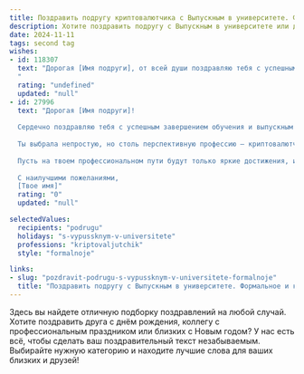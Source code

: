 ```yaml
---
title: Поздравить подругу криптовалютчика с Выпускным в университете. Формальное и красивое
description: Хотите поздравить подругу с Выпускным в университете или другим праздником? Наш ИИ создаст незабываемое поздравление, а вы обязательно выделитесь среди других.  
date: 2024-11-11
tags: second tag
wishes:
- id: 118307
  text: "Дорогая [Имя подруги], от всей души поздравляю тебя с успешным окончанием университета!  Этот день —  завершение важного этапа,  начало яркого пути в профессии криптовалютчика. Желаю тебе  успехов в твоей карьере,  смелых идей,  финансового благополучия и  всегда оставаться на гребне волны инноваций.  Пусть  твой профессиональный путь будет  увлекательным и  принесет  максимальное удовлетворение!
  "
  rating: "undefined"
  updated: "null"
- id: 27996
  text: "Дорогая [Имя подруги]!
  
  Сердечно поздравляю тебя с успешным завершением обучения и выпускным в университете! Это важный этап в твоей жизни, и я горжусь тем, что могу наблюдать за твоими успехами.
  
  Ты выбрала непростую, но столь перспективную профессию — криптовалютчик. Уверена, что знания, полученные в университете, станут надежной основой для твоего дальнейшего карьерного роста. Желаю тебе смелости в реализации новых идей, уверенности в своих силах и неиссякаемой энергии для достижения всех поставленных целей.
  
  Пусть на твоем профессиональном пути будут только яркие достижения, интересные проекты и возможности для самореализации. Верь в себя, и впереди обязательно откроются новые горизонты!
  
  С наилучшими пожеланиями,
  [Твое имя]"
  rating: "0"
  updated: "null"

selectedValues:
  recipients: "podrugu"
  holidays: "s-vypussknym-v-universitete"
  professions: "kriptovaljutchik"
  style: "formalnoje"

links:
- slug: "pozdravit-podrugu-s-vypussknym-v-universitete-formalnoje"
  title: "Поздравить подругу с Выпускным в университете. Формальное и красивое"
---
```


Здесь вы найдете отличную подборку поздравлений на любой случай. 
Хотите поздравить друга с днём рождения, коллегу с профессиональным праздником или близких с Новым годом? У нас есть всё, чтобы сделать ваш поздравительный текст незабываемым. Выбирайте нужную категорию и находите лучшие слова для ваших близких и друзей!
